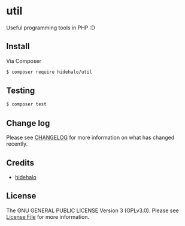 # util

Useful programming tools in PHP :D

## Install

Via Composer

``` bash
$ composer require hidehalo/util
```

## Testing

``` bash
$ composer test
```

## Change log

Please see [CHANGELOG](CHANGELOG.md) for more information on what has changed recently.


## Credits

- [hidehalo](https://github.com/hidehalo)

## License

The GNU GENERAL PUBLIC LICENSE Version 3 (GPLv3.0). Please see [License File](LICENSE) for more information.
